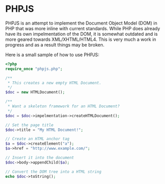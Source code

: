 # PHPJS
PHPJS is an attempt to implement the Document Object Model (DOM) in PHP that was more inline with current standards.
While PHP does already have its own impelmentation of the DOM, it is somewhat outdated and is more geared towards
XML/XHTML/HTML4.  This is very much a work in progress and as a result things may be broken.

Here is a small sample of how to use PHPJS:
```php
<?php
require_once "phpjs.php";

/**
 * This creates a new empty HTML Document.
 */
$doc = new HTMLDocument();

/**
 * Want a skeleton framework for an HTML Document?
 */
$doc = $doc->impelmentation->createHTMLDocument();

// Set the page title
$doc->title = "My HTML Document!";

// Create an HTML anchor tag
$a = $doc->createElement("a");
$a->href = "http://www.example.com/";

// Insert it into the document
$doc->body->appendChild($a);

// Convert the DOM tree into a HTML string
echo $doc->toString();
```
